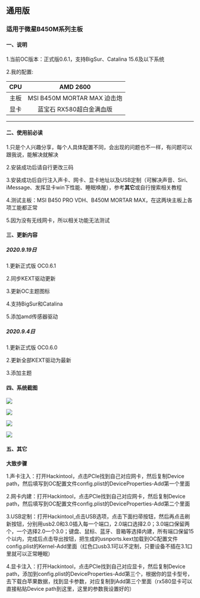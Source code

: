 ## 通用版

### 适用于微星B450M系列主板

#### 一、说明

1.当前OC版本：正式版0.6.1，支持BigSur、Catalina 15.6及以下系统

2.我的配置:


| CPU  |          AMD 2600          |
| :--: | :-------------------------: |
| 主板 | MSI B450M MORTAR MAX 迫击炮 |
| 显卡 | 蓝宝石 RX580超白金满血版 |



----------------------

#### 二、使用前必读

1.只是个人兴趣分享，每个人具体配置不同，会出现的问题也不一样，有问题可以跟我说，能解决就解决

2.安装成功后请自行更改三码

3.安装成功后自行注入声卡、网卡、显卡地址以及USB定制（可解决声音、Siri、iMessage、发挥显卡win下性能、睡眠唤醒），参考**其它**或自行搜索相关教程

4.测试主板：MSI B450 PRO VDH、B450M MORTAR MAX，在这两块主板上各项工能都正常

5.因为没有无线网卡，所以相关功能无法测试


#### 三、更新内容

##### 2020.9.19日

1.更新正式版 OC0.6.1

2.同步KEXT驱动更新

3.更新OC主题图标

4.支持BigSur和Catalina

5.添加amd传感器驱动

##### 2020.9.4日

1.更新正式版 OC0.6.0

2.更新全部KEXT驱动为最新

3.添加主题


#### 四、系统截图

![](https://github.com/MyBin97/OpneCore/blob/master/截图/1.png)

![](https://github.com/MyBin97/OpneCore/blob/master/截图/2.png)

![](https://github.com/MyBin97/OpneCore/blob/master/截图/3.png)

![](https://github.com/MyBin97/OpneCore/blob/master/截图/4.png)



#### 五、其它

**大致步骤**

1.声卡注入：打开Hackintool，点击PCIe找到自己对应网卡，然后复制Device path，然后填写到OC配置文件config.plist的DeviceProperties-Add第一个里面

2.网卡内建：打开Hackintool，点击PCIe找到自己对应网卡，然后复制Device path，然后填写到OC配置文件config.plist的DeviceProperties-Add第二个里面

3.USB定制：打开Hackintool,点击USB选项，点击下面扫帚按钮，然后再点击刷新按钮，分别用usb2.0和3.0插入每一个端口，2.0端口选择2.0；3.0端口保留两个，一个选择2.0一个3.0；键盘、鼠标、蓝牙、音箱等选择内建，所有端口保留15个以内，完成后点击导出按钮，把生成的usnports.kext加载到OC配置文件config.plist的Kernel-Add里面（红色口usb3.1可以不定制，只要设备不插在3.1口里就可以正常睡眠）

4.显卡注入：打开Hackintool，点击PCIe找到自己对应显卡，然后复制Device path，添加到config.plist的DeviceProperties-Add第三个，根据你的显卡型号，去下载白苹果数据，找到显卡参数，对应复制到Add第三个里面（rx580显卡可以直接粘贴Device path到这里，这里的参数我设置好的）





